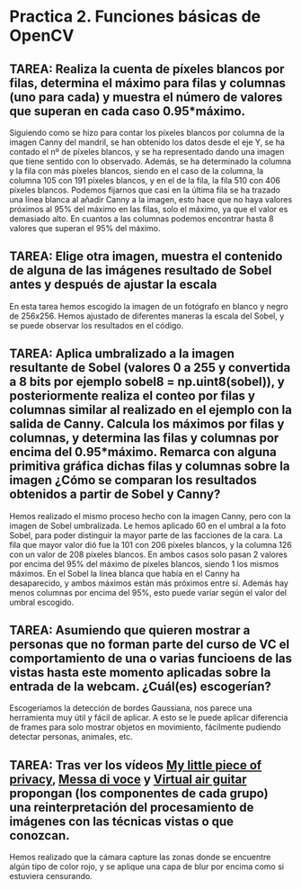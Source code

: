 # Practica 2. Funciones básicas de OpenCV

## TAREA: Realiza la cuenta de píxeles blancos por filas, determina el máximo para filas y columnas (uno para cada) y muestra el número de valores que superan en cada caso 0.95*máximo.

Siguiendo como se hizo para contar los píxeles blancos por columna de la imagen Canny del mandril, se han obtenido los datos desde el eje Y, se ha contado el nº de píxeles blancos, y se ha representado dando una imagen que tiene sentido con lo observado. Además, se ha determinado la columna y la fila con más píxeles blancos, siendo en el caso de la columna, la columna 105 con 191 píxeles blancos, y en el de la fila, la fila 510 con 406 píxeles blancos. Podemos fijarnos que casi en la última fila se ha trazado una línea blanca al añadir Canny a la imagen, esto hace que no haya valores próximos al 95% del máximo en las filas, solo el máximo, ya que el valor es demasiado alto. En cuantos a las columnas podemos encontrar hasta 8 valores que superan el 95% del máximo.

## TAREA: Elige otra imagen, muestra el contenido de alguna de las imágenes resultado de Sobel antes y después de ajustar la escala

En esta tarea hemos escogido la imagen de un fotógrafo en blanco y negro de 256x256. Hemos ajustado de diferentes maneras la escala del Sobel, y se puede observar los resultados en el código.

## TAREA: Aplica umbralizado a la imagen resultante de Sobel (valores 0 a 255 y convertida a 8 bits por ejemplo sobel8 = np.uint8(sobel)), y posteriormente realiza el conteo por filas y columnas similar al realizado en el ejemplo con la salida de Canny. Calcula los máximos por filas y columnas, y determina las filas y columnas por encima del 0.95*máximo. Remarca con alguna primitiva gráfica dichas filas y columnas sobre la imagen ¿Cómo se comparan los resultados obtenidos a partir de Sobel y Canny?

Hemos realizado el mismo proceso hecho con la imagen Canny, pero con la imagen de Sobel umbralizada. Le hemos aplicado 60 en el umbral a la foto Sobel, para poder distinguir la mayor parte de las facciones de la cara. La fila que mayor valor dió fue la 101 con 206 píxeles blancos, y la columna 126 con un valor de 208 píxeles blancos. En ambos casos solo pasan 2 valores por encima del 95% del máximo de píxeles blancos, siendo 1 los mismos máximos. En el Sobel la línea blanca que había en el Canny ha desaparecido, y ambos máximos están más próximos entre sí. Además hay menos columnas por encima del 95%, esto puede variar según el valor del umbral escogido.

## TAREA: Asumiendo que quieren mostrar a personas que no forman parte del curso de VC el comportamiento de una o varias funcioens de las vistas hasta este momento aplicadas sobre la entrada de la webcam. ¿Cuál(es) escogerían?

Escogeríamos la detección de bordes Gaussiana, nos parece una herramienta muy útil y fácil de aplicar. A esto se le puede aplicar diferencia de frames para solo mostrar objetos en movimiento, fácilmente pudiendo detectar personas, animales, etc.

## TAREA: Tras ver los vídeos [My little piece of privacy](https://www.niklasroy.com/project/88/my-little-piece-of-privacy), [Messa di voce](https://youtu.be/GfoqiyB1ndE?feature=shared) y [Virtual air guitar](https://youtu.be/FIAmyoEpV5c?feature=shared) propongan (los componentes de cada grupo) una reinterpretación del procesamiento de imágenes con las técnicas vistas o que conozcan.

Hemos realizado que la cámara capture las zonas donde se encuentre algún tipo de color rojo, y se aplique una capa de blur por encima como si estuviera censurando.
